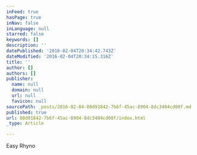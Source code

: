 ```yaml
---
inFeed: true
hasPage: true
inNav: false
inLanguage: null
starred: false
keywords: []
description: ''
datePublished: '2016-02-04T20:34:42.743Z'
dateModified: '2016-02-04T20:34:15.316Z'
title: ''
author: []
authors: []
publisher:
  name: null
  domain: null
  url: null
  favicon: null
sourcePath: _posts/2016-02-04-80d91842-7b6f-45ac-8904-8dc3404cd00f.md
published: true
url: 80d91842-7b6f-45ac-8904-8dc3404cd00f/index.html
_type: Article

---
```

Easy Rhyno